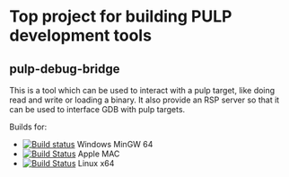 # Top project for building PULP development tools

## pulp-debug-bridge

This is a tool which can be used to interact with a pulp target, like doing read and write or loading a binary.
It also provide an RSP server so that it can be used to interface GDB with pulp targets.

Builds for:

- [![Build status](https://ci.appveyor.com/api/projects/status/030a1xv6ta6vklop?svg=true)](https://ci.appveyor.com/project/sousoux/pulp-tools) Windows MinGW 64 
- [![Build Status](https://travis-ci.com/GreenWaves-Technologies/pulp_tools.svg?branch=master)](https://travis-ci.com/GreenWaves-Technologies/pulp_tools) Apple MAC
- [![Build Status](https://travis-ci.com/GreenWaves-Technologies/pulp_tools.svg?branch=master)](https://travis-ci.com/GreenWaves-Technologies/pulp_tools) Linux x64
